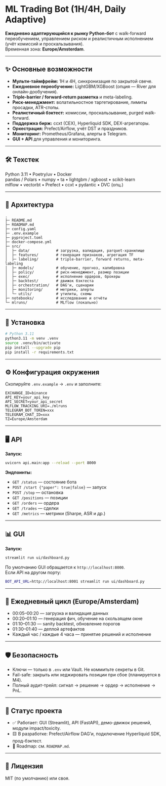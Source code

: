 # ML Trading Bot (1H/4H, Daily Adaptive)

**Ежедневно адаптирующийся к рынку Python-бот** с walk-forward переобучением, управлением риском и реалистичным исполнением (учёт комиссий и проскальзывания).  
Временная зона: **Europe/Amsterdam**.

---

## ✨ Основные возможности
- **Мульти-таймфрейм:** 1H и 4H, синхронизация по закрытой свече.
- **Ежедневное переобучение:** LightGBM/XGBoost (опция — River для онлайн-дообучения).
- **Triple-barrier / forward-return разметка** и meta-labeling.
- **Риск-менеджмент:** волатильностное таргетирование, лимиты просадки, ATR-стопы.
- **Реалистичный бэктест:** комиссии, проскальзывание, purged walk-forward.
- **Поддержка бирж:** ccxt (CEX), Hyperliquid SDK, DEX-агрегаторы.
- **Оркестрация:** Prefect/Airflow, учёт DST и праздников.
- **Мониторинг:** Prometheus/Grafana, алерты в Telegram.
- **GUI + API** для управления и мониторинга.

---

## 🛠 Техстек
Python 3.11 • Poetry/uv • Docker  
pandas / Polars • numpy • ta • lightgbm / xgboost • scikit-learn  
mlflow • vectorbt • Prefect • ccxt • pydantic • DVC (опц.)

---

## 📂 Архитектура
```
.
├─ README.md
├─ ROADMAP.md
├─ config.yaml
├─ .env.example
├─ pyproject.toml
├─ docker-compose.yml
├─ src/
│  ├─ data/            # загрузка, валидация, parquet-хранилище
│  ├─ features/        # генерация признаков, агрегация TF
│  ├─ labeling/        # triple-barrier, forward returns, meta-labeling
│  ├─ models/          # обучение, прогноз, калибровка
│  ├─ policy/          # риск-менеджмент, размер позиции
│  ├─ exec/            # исполнение ордеров, брокеры
│  ├─ backtest/        # движок бэктеста
│  ├─ orchestration/   # DAG'и, сценарии
│  ├─ monitoring/      # метрики, алерты
│  └─ utils/           # утилиты, схемы
├─ notebooks/          # исследование и отчёты
└─ mlruns/             # MLflow (локально)
```

---

## 🚀 Установка
```bash
# Python 3.11
python3.11 -m venv .venv
source .venv/bin/activate
pip install --upgrade pip
pip install -r requirements.txt
```

---

## ⚙️ Конфигурация окружения
Скопируйте `.env.example` → `.env` и заполните:
```
EXCHANGE_ID=binance
API_KEY=your_api_key
API_SECRET=your_api_secret
MLFLOW_TRACKING_URI=./mlruns
TELEGRAM_BOT_TOKEN=xxx
TELEGRAM_CHAT_ID=xxx
TZ=Europe/Amsterdam
```

---

## 🖥 API
**Запуск:**
```bash
uvicorn api.main:app --reload --port 8000
```

**Эндпоинты:**
- `GET /status` — состояние бота
- `POST /start {"paper": true|false}` — запуск
- `POST /stop` — остановка
- `GET /positions` — позиции
- `GET /orders` — ордера
- `GET /trades` — сделки
- `GET /metrics` — метрики (Sharpe, ASR и др.)

---

## 📊 GUI
**Запуск:**
```bash
streamlit run ui/dashboard.py
```
По умолчанию GUI обращается к `http://localhost:8000`.  
Если API на другом порту:
```bash
BOT_API_URL=http://localhost:8001 streamlit run ui/dashboard.py
```

---

## 🔄 Ежедневный цикл (Europe/Amsterdam)
- 00:05–00:20 — загрузка и валидация данных  
- 00:20–01:10 — генерация фич, обучение на скользящем окне  
- 01:10–01:30 — sanity backtest, обновление порогов  
- 01:30–01:40 — деплой артефактов  
- Каждый час / каждые 4 часа — принятие решений и исполнение

---

## 🛡 Безопасность
- Ключи — только в `.env` или Vault. Не коммитьте секреты в Git.
- Fail-safe: закрыть или хеджировать позиции при сбое (планируется в M4).
- Полный аудит-трейл: сигнал → решение → ордер → исполнение → PnL.

---

## 📌 Статус проекта
- ✅ Работает: GUI (Streamlit), API (FastAPI), демо-движок решений, модули impact/toxicity.
- 🟨 В разработке: Prefect/Airflow DAG’и, подключение Hyperliquid SDK, прод-бэктест.
- 📅 Roadmap: см. `ROADMAP.md`.

---

## 📝 Лицензия
MIT (по умолчанию) или своя.
